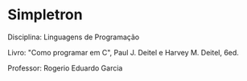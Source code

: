 # Simpletron

Disciplina: Linguagens de Programação

Livro: "Como programar em C", Paul J. Deitel e Harvey M. Deitel, 6ed.

Professor: Rogerio Eduardo Garcia

